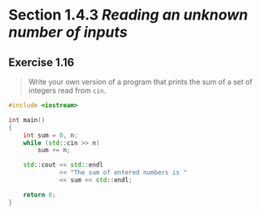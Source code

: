 # Section 1.4.3 _Reading an unknown number of inputs_

## Exercise 1.16

> Write your own version of a program that prints the sum of a set of integers read from `cin`.

```cpp
#include <iostream>

int main()
{
    int sum = 0, n;
    while (std::cin >> n)
        sum += n;

    std::cout << std::endl
              << "The sum of entered numbers is "
              << sum << std::endl;

    return 0;
}
```